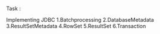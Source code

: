 Task :

Implementing JDBC 1.Batchprocessing 2.DatabaseMetadata 3.ResultSetMetadata 4.RowSet 5.ResultSet 6.Transaction
